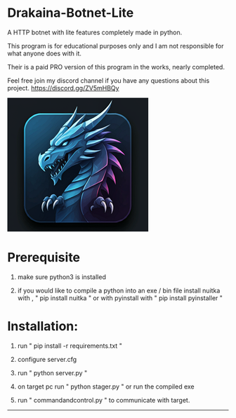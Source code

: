 # Drakaina-Botnet-Lite
A HTTP botnet with lite features completely made in python.

This program is for educational purposes only and I am not responsible for what anyone does with it.

Their is a paid PRO version of this program in the works, nearly completed.

Feel free join my discord channel if you have any questions about this project.
https://discord.gg/ZV5mHBQy


![plot](./images/icon.png)

# Prerequisite

1) make sure python3 is installed
   
2) if you would like to compile a python into an exe / bin file install nuitka with , " pip install nuitka "
   or with pyinstall with " pip install pyinstaller "
   
# Installation:

1) run " pip install -r requirements.txt "
   
2) configure server.cfg

3) run " python server.py "
  
4) on target pc run " python stager.py " or run the compiled exe
   
5) run " commandandcontrol.py " to communicate with target.

----------------------------

